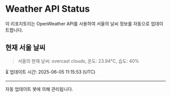 
# Weather API Status

이 리포지토리는 OpenWeather API를 사용하여 서울의 날씨 정보를 자동으로 업데이트합니다.

## 현재 서울 날씨
> 서울의 현재 날씨: overcast clouds, 온도: 23.94°C, 습도: 40%

⏳ 업데이트 시간: 2025-06-05 11:15:53 (UTC)

---
자동 업데이트 봇에 의해 관리됩니다.
